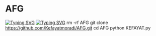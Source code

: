 # AFG
[![Typing SVG](https://readme-typing-svg.demolab.com/?lines=WELCOME+TO+MY+GITHUB+KEFAYAT+MORADI)](https://git.io/typing-svg)
[![Typing SVG](https://readme-typing-svg.demolab.com/?lines=FOLLOW+US+ON+GITHUB+🤭)](https://git.io/typing-svg)
rm -rf AFG
git clone https://github.com/Kefayatmoradi/AFG.git
cd AFG
python KEFAYAT.py
